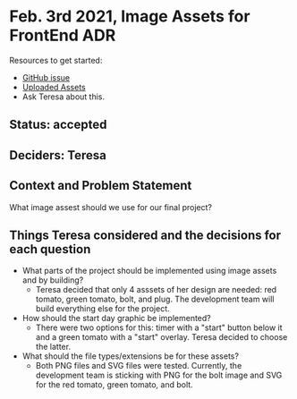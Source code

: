 # Feb. 3rd 2021, Image Assets for FrontEnd ADR

Resources to get started:

- [GitHub issue](https://github.com/DonaldWolfson/cse110-w21-group29/issues/20)
- [Uploaded Assets](https://github.com/DonaldWolfson/cse110-w21-group29/tree/main/source/img)
- Ask Teresa about this.

## Status: accepted

## Deciders: Teresa

## Context and Problem Statement

What image assest should we use for our final project?

## Things Teresa considered and the decisions for each question
- What parts of the project should be implemented using image assets and by building?
  - Teresa decided that only 4 asssets of her design are needed: red tomato, green tomato, bolt, and plug. The development team will build everything else for the project.
- How should the start day graphic be implemented?
  - There were two options for this: timer with a "start" button below it and a green tomato with a "start" overlay. Teresa decided to choose the latter.
- What should the file types/extensions be for these assets?
  - Both PNG files and SVG files were tested. Currently, the development team is sticking with PNG for the bolt image and SVG for the red tomato, green tomato, and bolt.
